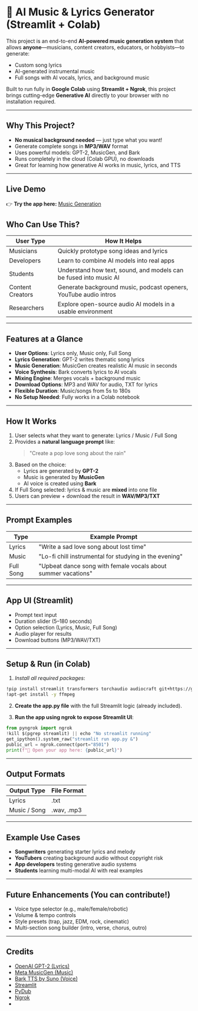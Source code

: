 # 🎵 AI Music & Lyrics Generator (Streamlit + Colab)

This project is an end-to-end **AI-powered music generation system** that allows **anyone**—musicians, content creators, educators, or hobbyists—to generate:

- Custom song lyrics
- AI-generated instrumental music
- Full songs with AI vocals, lyrics, and background music

Built to run fully in **Google Colab** using **Streamlit + Ngrok**, this project brings cutting-edge **Generative AI** directly to your browser with no installation required.

---

## Why This Project?

- **No musical background needed** — just type what you want!
- Generate complete songs in **MP3/WAV** format
- Uses powerful models: GPT-2, MusicGen, and Bark
- Runs completely in the cloud (Colab GPU), no downloads
- Great for learning how generative AI works in music, lyrics, and TTS

---

##  Live Demo                                       

👉 **Try the app here:** [Music Generation](https://5570a49478cb.ngrok-free.app/)

## Who Can Use This?

| User Type           | How It Helps                                                           |
|---------------------|------------------------------------------------------------------------|
| Musicians           | Quickly prototype song ideas and lyrics                                |
| Developers          | Learn to combine AI models into real apps                              |
| Students            | Understand how text, sound, and models can be fused into music AI     |
| Content Creators    | Generate background music, podcast openers, YouTube audio intros      |
| Researchers         | Explore open-source audio AI models in a usable environment           |

---

## Features at a Glance

- **User Options**: Lyrics only, Music only, Full Song
- **Lyrics Generation**: GPT-2 writes thematic song lyrics
- **Music Generation**: MusicGen creates realistic AI music in seconds
- **Voice Synthesis**: Bark converts lyrics to AI vocals
- **Mixing Engine**: Merges vocals + background music
- **Download Options**: MP3 and WAV for audio, TXT for lyrics
- **Flexible Duration**: Music/songs from 5s to 180s
- **No Setup Needed**: Fully works in a Colab notebook

---

## How It Works

1. User selects what they want to generate: Lyrics / Music / Full Song
2. Provides a **natural language prompt** like:
   > "Create a pop love song about the rain"
3. Based on the choice:
   - Lyrics are generated by **GPT-2**
   - Music is generated by **MusicGen**
   - AI voice is created using **Bark**
4. If Full Song selected: lyrics & music are **mixed** into one file
5. Users can  preview +  download the result in **WAV/MP3/TXT**

---

## Prompt Examples

| Type        | Example Prompt                                                   |
|-------------|------------------------------------------------------------------|
| Lyrics      | "Write a sad love song about lost time"                         |
| Music       | "Lo-fi chill instrumental for studying in the evening"           |
| Full Song   | "Upbeat dance song with female vocals about summer vacations"    |

---

## App UI (Streamlit)

- Prompt text input
- Duration slider (5–180 seconds)
- Option selection (Lyrics, Music, Full Song)
- Audio player for results
- Download buttons (MP3/WAV/TXT)

---

## Setup & Run (in Colab)

1. *Install all required packages*:

```bash
!pip install streamlit transformers torchaudio audiocraft git+https://github.com/suno-ai/bark.git pydub pyngrok
!apt-get install -y ffmpeg
```

2. **Create the app.py file** with the full Streamlit logic (already included).

3. **Run the app using ngrok to expose Streamlit UI**:

```python
from pyngrok import ngrok
!kill $(pgrep streamlit) || echo "No streamlit running"
get_ipython().system_raw("streamlit run app.py &")
public_url = ngrok.connect(port="8501")
print(f"🔗 Open your app here: {public_url}")
```

---

## Output Formats

| Output Type     | File Format  |
|------------------|--------------|
| Lyrics           | .txt       |
| Music / Song     | .wav, .mp3 |

---

## Example Use Cases

- **Songwriters** generating starter lyrics and melody
- **YouTubers** creating background audio without copyright risk
- **App developers** testing generative audio systems
- **Students** learning multi-modal AI with real examples

---

## Future Enhancements (You can contribute!)

- Voice type selector (e.g., male/female/robotic)
- Volume & tempo controls
- Style presets (trap, jazz, EDM, rock, cinematic)
- Multi-section song builder (intro, verse, chorus, outro)

---

## Credits

- [OpenAI GPT-2 (Lyrics)](https://huggingface.co/gpt2)
- [Meta MusicGen (Music)](https://github.com/facebookresearch/audiocraft)
- [Bark TTS by Suno (Voice)](https://github.com/suno-ai/bark)
- [Streamlit](https://streamlit.io/)
- [PyDub](https://github.com/jiaaro/pydub)
- [Ngrok](https://ngrok.com/)
-
